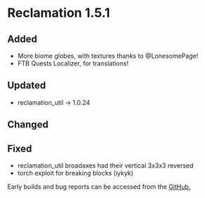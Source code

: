 # Reclamation 1.5.1

## Added
* More biome globes, with textures thanks to @LonesomePage!
* FTB Quests Localizer, for translations!


## Updated
* reclamation_util -> 1.0.24


## Changed



## Fixed
* reclamation_util broadaxes had their vertical 3x3x3 reversed
* torch exploit for breaking blocks (iykyk) 


Early builds and bug reports can be accessed from the [GitHub.](https://github.com/ACCBDD/reclamation-dev)